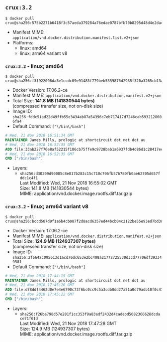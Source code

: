 ## `crux:3.2`

```console
$ docker pull crux@sha256:575b2271b6418f3c57aeda379284a76edae0787bfb70b8295d48d4e2da410db9
```

-	Manifest MIME: `application/vnd.docker.distribution.manifest.list.v2+json`
-	Platforms:
	-	linux; amd64
	-	linux; arm64 variant v8

### `crux:3.2` - linux; amd64

```console
$ docker pull crux@sha256:f31922098da3e1ccdc09e91483f779beb5359876d2935f320a3265cb13a3b907
```

-	Docker Version: 17.06.2-ce
-	Manifest MIME: `application/vnd.docker.distribution.manifest.v2+json`
-	Total Size: **141.8 MB (141830544 bytes)**  
	(compressed transfer size, not on-disk size)
-	Image ID: `sha256:fddc51ad22d49ffb55e3434ab87a54396c7eb717417d7246cab5932128606fa4`
-	Default Command: `["\/bin\/bash"]`

```dockerfile
# Wed, 21 Nov 2018 16:51:34 GMT
MAINTAINER James Mills, prologic at shortcircuit dot net dot au
# Wed, 21 Nov 2018 16:52:35 GMT
ADD file:33ab227f76e8af52215f106cb75ffe9c9728bab1a6937fdb4d86d1c28417ec24 in / 
# Wed, 21 Nov 2018 16:52:35 GMT
CMD ["/bin/bash"]
```

-	Layers:
	-	`sha256:d30209d90085c8e817b283c15c710c706fb576780fb0ae62705d657fddc1c4f1`  
		Last Modified: Wed, 21 Nov 2018 16:55:02 GMT  
		Size: 141.8 MB (141830544 bytes)  
		MIME: application/vnd.docker.image.rootfs.diff.tar.gzip

### `crux:3.2` - linux; arm64 variant v8

```console
$ docker pull crux@sha256:bccd587d9f1a6b4cb087f2d8acd6357ed44bcb04c2122be55e93ed7bd3d0ae2b
```

-	Docker Version: 17.06.2-ce
-	Manifest MIME: `application/vnd.docker.distribution.manifest.v2+json`
-	Total Size: **124.9 MB (124937307 bytes)**  
	(compressed transfer size, not on-disk size)
-	Image ID: `sha256:2f6642c095613d1acd76dc653e2bc408a21772725530d3cd77706df393349581`
-	Default Command: `["\/bin\/bash"]`

```dockerfile
# Wed, 21 Nov 2018 17:44:15 GMT
MAINTAINER James Mills, prologic at shortcircuit dot net dot au
# Wed, 21 Nov 2018 17:45:20 GMT
ADD file:d78ddf4462d0e7e4e6790c73f6bc0cc9c5a3cdb0dd27a51a0d79adb10f0c419e in / 
# Wed, 21 Nov 2018 17:45:22 GMT
CMD ["/bin/bash"]
```

-	Layers:
	-	`sha256:f26ba798d57e281f1cc353f9a83adf2432d4cadebd5082366628dcdace71f61d`  
		Last Modified: Wed, 21 Nov 2018 17:47:28 GMT  
		Size: 124.9 MB (124937307 bytes)  
		MIME: application/vnd.docker.image.rootfs.diff.tar.gzip
